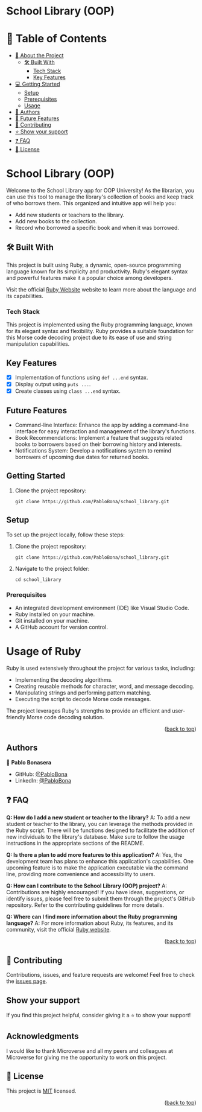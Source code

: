 # School Library (OOP)

# 📗 Table of Contents

- [📖 About the Project](#about-project)
  - [🛠 Built With](#built-with)
    - [Tech Stack](#tech-stack)
    - [Key Features](#key-features)
- [💻 Getting Started](#getting-started)
  - [Setup](#setup)
  - [Prerequisites](#prerequisites)
  - [Usage](#usage)
- [👥 Authors](#authors)
- [🔭 Future Features](#future-project)
- [🤝 Contributing](#contributing)
- [⭐️ Show your support](#support)
- [❓ FAQ](#faq)
- [📝 License](#license)


# School Library (OOP) <a name="about-project"></a>

Welcome to the School Library app for OOP University! As the librarian, you can use this tool to manage the library's collection of books and keep track of who borrows them. This organized and intuitive app will help you:

- Add new students or teachers to the library.
- Add new books to the collection.
- Record who borrowed a specific book and when it was borrowed.

## 🛠 Built With <a name="key-features"></a>
This project is built using Ruby, a dynamic, open-source programming language known for its simplicity and productivity. Ruby's elegant syntax and powerful features make it a popular choice among developers.

Visit the official [Ruby Website](https://www.ruby-lang.org/) website to learn more about the language and its capabilities.

### Tech Stack <a name="tech-stack"></a>

This project is implemented using the Ruby programming language, known for its elegant syntax and flexibility. Ruby provides a suitable foundation for this Morse code decoding project due to its ease of use and string manipulation capabilities.

## Key Features <a name="about-project"></a>
- [x] Implementation of functions using `def ...end` syntax.
- [x] Display output using `puts ...`.
- [x] Create classes using `class ...end` syntax.

## Future Features <a name="future-project"></a>
- Command-line Interface: Enhance the app by adding a command-line interface for easy interaction and management of the library's functions.
- Book Recommendations: Implement a feature that suggests related books to borrowers based on their borrowing history and interests.
- Notifications System: Develop a notifications system to remind borrowers of upcoming due dates for returned books.

## Getting Started <a name="getting-started"></a>
1. Clone the project repository:
   ```
   git clone https://github.com/PabloBona/school_library.git
   ```
## Setup <a name="setup"></a>
To set up the project locally, follow these steps:
1. Clone the project repository:
   ```
   git clone https://github.com/PabloBona/school_library.git
   ```
2. Navigate to the project folder:
   ```
   cd school_library
   ```

### Prerequisites <a name="prerequisites"></a>
- An integrated development environment (IDE) like Visual Studio Code.
- Ruby installed on your machine.
- Git installed on your machine.
- A GitHub account for version control.

# Usage of Ruby <a name="usage"></a>

Ruby is used extensively throughout the project for various tasks, including:

- Implementing the decoding algorithms.
- Creating reusable methods for character, word, and message decoding.
- Manipulating strings and performing pattern matching.
- Executing the script to decode Morse code messages.

The project leverages Ruby's strengths to provide an efficient and user-friendly Morse code decoding solution.

<p align="right">(<a href="#readme-top">back to top</a>)</p>

## Authors <a name="authors"></a>
👤 **Pablo Bonasera**
- GitHub: [@PabloBona](https://github.com/PabloBona)
- LinkedIn: [@PabloBona](https://www.linkedin.com/in/pablo-bonasera/)


## ❓ FAQ <a name="faq"></a>

**Q: How do I add a new student or teacher to the library?**
A: To add a new student or teacher to the library, you can leverage the methods provided in the Ruby script. There will be functions designed to facilitate the addition of new individuals to the library's database. Make sure to follow the usage instructions in the appropriate sections of the README.

**Q: Is there a plan to add more features to this application?**
A: Yes, the development team has plans to enhance this application's capabilities. One upcoming feature is to make the application executable via the command line, providing more convenience and accessibility to users.

**Q: How can I contribute to the School Library (OOP) project?**
A: Contributions are highly encouraged! If you have ideas, suggestions, or identify issues, please feel free to submit them through the project's GitHub repository. Refer to the contributing guidelines for more details.

**Q: Where can I find more information about the Ruby programming language?**
A: For more information about Ruby, its features, and its community, visit the official [Ruby website](https://www.ruby-lang.org/).

<p align="right">(<a href="#readme-top">back to top</a>)</p>


## 🤝 Contributing <a name="contributing"></a>
Contributions, issues, and feature requests are welcome! Feel free to check the [issues page](https://github.com/PabloBona/school_library/issues).

##  Show your support <a name="support"></a>
If you find this project helpful, consider giving it a ⭐️ to show your support!

## Acknowledgments <a name="acknowledgements"></a>
I would like to thank Microverse and all my peers and colleagues at Microverse for giving me the opportunity to work on this project.

## 📝 License <a name="license"></a>

This project is [MIT](MIT.md) licensed.

<p align="right">(<a href="#readme-top">back to top</a>)</p>
